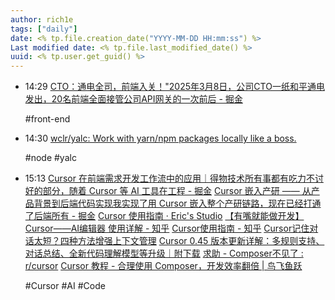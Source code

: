 ```yaml
---
author: rich1e
tags: ["daily"]
date: <% tp.file.creation_date("YYYY-MM-DD HH:mm:ss") %>
Last modified date: <% tp.file.last_modified_date() %>
uuid: <% tp.user.get_guid() %>
---
```


- 14:29 
  [CTO：通电全司，前端入关！"2025年3月8日，公司CTO一纸和平通电发出，20名前端全面接管公司API网关的一次前后 - 掘金](https://juejin.cn/post/7479995740032745535)
  
  #front-end  
- 14:30
  [wclr/yalc: Work with yarn/npm packages locally like a boss.](https://github.com/wclr/yalc)
  
  #node #yalc
- 15:13 
  [Cursor 在前端需求开发工作流中的应用｜得物技术所有事都有吃力不讨好的部分，随着 Cursor 等 AI 工具在工程 - 掘金](https://juejin.cn/post/7490425439758254095?share_token=19E21417-A76D-41D6-A44A-E1B0C881E5CB#heading-12)
  [Cursor 嵌入产研 —— 从产品背景到后端代码实现我实现了用 Cursor 嵌入整个产研链路，现在已经打通了后端所有 - 掘金](https://juejin.cn/post/7486326860759466010)
  [Cursor 使用指南 · Eric's Studio](https://blog.alwaystest.uk/2025/03/07/cursor/)
  [【有嘴就能做开发】Cursor——AI编辑器 使用详解 - 知乎](https://zhuanlan.zhihu.com/p/27335614120)
  [Cursor使用指南 - 知乎](https://zhuanlan.zhihu.com/p/11597402899)
  [Cursor记住对话太短？四种方法增强上下文管理](https://mp.weixin.qq.com/s?__biz=MzIyMzk3MTEwNQ==&mid=2247485329&idx=1&sn=c738591bfbd7999d979ea3d1145dbdbc&chksm=e91f31c220d89b7d4f8954496ccf58fd12ed22c39e907e6434955f9e5f4c7c13c0a51087fef1#rd)
  [Cursor 0.45 版本更新详解：多规则支持、对话总结、全新代码理解模型等升级｜附下载](https://mp.weixin.qq.com/s?__biz=MzI5MjQ3ODY3Mw==&mid=2247491510&idx=1&sn=91cdc34a15fd434047cee6737799baa1&chksm=ed8565782e6cebf710fb0368d865a3c976f9bf3b3475bd080862a3744f9cd015fbe8db538eb1#rd)
  [求助 - Composer不见了 : r/cursor](https://www.reddit.com/r/cursor/comments/1j2ehjb/help_composer_missing/?tl=zh-hans)
  [Cursor 教程 - 合理使用 Composer，开发效率翻倍 | 鸟飞鱼跃](https://sunnyd.top/blog/learn-cursor-composer#composer-%E5%BF%AB%E7%85%A7%E7%9A%84%E4%BD%BF%E7%94%A8)
  
  #Cursor #AI #Code  